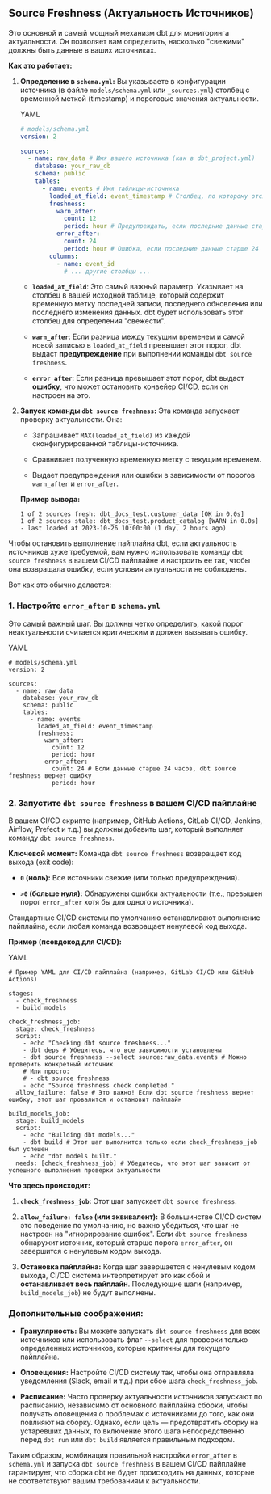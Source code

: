 ## Source Freshness (Актуальность Источников)

Это основной и самый мощный механизм dbt для мониторинга актуальности. Он позволяет вам определить, насколько "свежими" должны быть данные в ваших источниках.

**Как это работает:**

1. **Определение в `schema.yml`:** Вы указываете в конфигурации источника (в файле `models/schema.yml` или `_sources.yml`) столбец с временной меткой (timestamp) и пороговые значения актуальности.
    
    YAML
    
    ```yaml
    # models/schema.yml
    version: 2
    
    sources:
      - name: raw_data # Имя вашего источника (как в dbt_project.yml)
        database: your_raw_db
        schema: public
        tables:
          - name: events # Имя таблицы-источника
            loaded_at_field: event_timestamp # Столбец, по которому отслеживается время последней загрузки/изменения
            freshness:
              warn_after:
                count: 12
                period: hour # Предупреждать, если последние данные старше 12 часов
              error_after:
                count: 24
                period: hour # Ошибка, если последние данные старше 24 часов
            columns:
              - name: event_id
                # ... другие столбцы ...
    ```
    
    - **`loaded_at_field`**: Это самый важный параметр. Указывает на столбец в вашей исходной таблице, который содержит временную метку последней записи, последнего обновления или последнего изменения данных. dbt будет использовать этот столбец для определения "свежести".
        
    - **`warn_after`**: Если разница между текущим временем и самой новой записью в `loaded_at_field` превышает этот порог, dbt выдаст **предупреждение** при выполнении команды `dbt source freshness`.
        
    - **`error_after`**: Если разница превышает этот порог, dbt выдаст **ошибку**, что может остановить конвейер CI/CD, если он настроен на это.
        
2. **Запуск команды `dbt source freshness`:** Эта команда запускает проверку актуальности. Она:
    
    - Запрашивает `MAX(loaded_at_field)` из каждой сконфигурированной таблицы-источника.
        
    - Сравнивает полученную временную метку с текущим временем.
        
    - Выдает предупреждения или ошибки в зависимости от порогов `warn_after` и `error_after`.
        
    
    **Пример вывода:**
    
    ```
    1 of 2 sources fresh: dbt_docs_test.customer_data [OK in 0.0s]
    1 of 2 sources stale: dbt_docs_test.product_catalog [WARN in 0.0s] - last loaded at 2023-10-26 10:00:00 (1 day, 2 hours ago)
    ```
    

Чтобы остановить выполнение пайплайна dbt, если актуальность источников хуже требуемой, вам нужно использовать команду `dbt source freshness` в вашем CI/CD пайплайне и настроить ее так, чтобы она возвращала ошибку, если условия актуальности не соблюдены.

Вот как это обычно делается:

### 1. Настройте `error_after` в `schema.yml`

Это самый важный шаг. Вы должны четко определить, какой порог неактуальности считается критическим и должен вызывать ошибку.

YAML

```
# models/schema.yml
version: 2

sources:
  - name: raw_data
    database: your_raw_db
    schema: public
    tables:
      - name: events
        loaded_at_field: event_timestamp
        freshness:
          warn_after:
            count: 12
            period: hour
          error_after:
            count: 24 # Если данные старше 24 часов, dbt source freshness вернет ошибку
            period: hour
```

### 2. Запустите `dbt source freshness` в вашем CI/CD пайплайне

В вашем CI/CD скрипте (например, GitHub Actions, GitLab CI/CD, Jenkins, Airflow, Prefect и т.д.) вы должны добавить шаг, который выполняет команду `dbt source freshness`.

**Ключевой момент:** Команда `dbt source freshness` возвращает код выхода (exit code):

- **`0` (ноль):** Все источники свежие (или только предупреждения).
    
- **`>0` (больше нуля):** Обнаружены ошибки актуальности (т.е., превышен порог `error_after` хотя бы для одного источника).
    

Стандартные CI/CD системы по умолчанию останавливают выполнение пайплайна, если любая команда возвращает ненулевой код выхода.

**Пример (псевдокод для CI/CD):**

YAML

```
# Пример YAML для CI/CD пайплайна (например, GitLab CI/CD или GitHub Actions)

stages:
  - check_freshness
  - build_models

check_freshness_job:
  stage: check_freshness
  script:
    - echo "Checking dbt source freshness..."
    - dbt deps # Убедитесь, что все зависимости установлены
    - dbt source freshness --select source:raw_data.events # Можно проверить конкретный источник
    # Или просто:
    # - dbt source freshness
    - echo "Source freshness check completed."
  allow_failure: false # Это важно! Если dbt source freshness вернет ошибку, этот шаг провалится и остановит пайплайн

build_models_job:
  stage: build_models
  script:
    - echo "Building dbt models..."
    - dbt build # Этот шаг выполнится только если check_freshness_job был успешен
    - echo "dbt models built."
  needs: [check_freshness_job] # Убедитесь, что этот шаг зависит от успешного выполнения проверки актуальности
```

**Что здесь происходит:**

1. **`check_freshness_job`:** Этот шаг запускает `dbt source freshness`.
    
2. **`allow_failure: false` (или эквивалент):** В большинстве CI/CD систем это поведение по умолчанию, но важно убедиться, что шаг не настроен на "игнорирование ошибок". Если `dbt source freshness` обнаружит источник, который старше порога `error_after`, он завершится с ненулевым кодом выхода.
    
3. **Остановка пайплайна:** Когда шаг завершается с ненулевым кодом выхода, CI/CD система интерпретирует это как сбой и **останавливает весь пайплайн**. Последующие шаги (например, `build_models_job`) не будут выполнены.
    

### Дополнительные соображения:

- **Гранулярность:** Вы можете запускать `dbt source freshness` для всех источников или использовать флаг `--select` для проверки только определенных источников, которые критичны для текущего пайплайна.
    
- **Оповещения:** Настройте CI/CD систему так, чтобы она отправляла уведомления (Slack, email и т.д.) при сбое шага `check_freshness_job`.
    
- **Расписание:** Часто проверку актуальности источников запускают по расписанию, независимо от основного пайплайна сборки, чтобы получать оповещения о проблемах с источниками до того, как они повлияют на сборку. Однако, если цель — предотвратить сборку на устаревших данных, то включение этого шага непосредственно перед `dbt run` или `dbt build` является правильным подходом.
    

Таким образом, комбинация правильной настройки `error_after` в `schema.yml` и запуска `dbt source freshness` в вашем CI/CD пайплайне гарантирует, что сборка dbt не будет происходить на данных, которые не соответствуют вашим требованиям к актуальности.